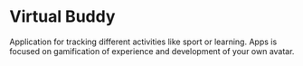 # Virtual Buddy
Application for tracking different activities like sport or learning. Apps is focused on gamification of experience and development of your own avatar.

